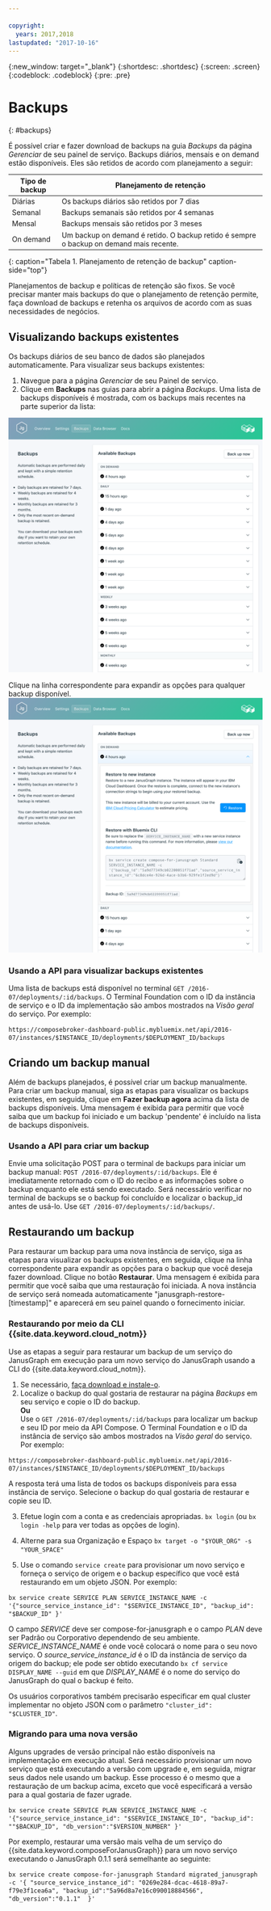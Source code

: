 ```yaml
---

copyright:
  years: 2017,2018
lastupdated: "2017-10-16"
---
```


{:new_window: target="_blank"}
{:shortdesc: .shortdesc}
{:screen: .screen}
{:codeblock: .codeblock}
{:pre: .pre}

# Backups
{: #backups}

É possível criar e fazer download de backups na guia _Backups_ da página _Gerenciar_ de seu painel de serviço. Backups diários, mensais e on demand estão disponíveis. Eles são retidos de acordo com planejamento a seguir:

Tipo de backup|Planejamento de retenção
----------|-----------
Diárias|Os backups diários são retidos por 7 dias
Semanal|Backups semanais são retidos por 4 semanas
Mensal|Backups mensais são retidos por 3 meses
On demand|Um backup on demand é retido. O backup retido é sempre o backup on demand mais recente.
{: caption="Tabela 1. Planejamento de retenção de backup" caption-side="top"}

Planejamentos de backup e políticas de retenção são fixos. Se você precisar manter mais backups do que o planejamento de retenção permite, faça download de backups e retenha os arquivos de acordo com as suas necessidades de negócios.

## Visualizando backups existentes

Os backups diários de seu banco de dados são planejados automaticamente. Para visualizar seus backups existentes:

1. Navegue para a página _Gerenciar_ de seu Painel de serviço.
2. Clique em **Backups** nas guias para abrir a página _Backups_. Uma lista de backups disponíveis é mostrada, com os backups mais recentes na parte superior da lista:

  ![Available backups](./images/janusgraph-backups-show.png "A list of available backups, including a pending backup")

Clique na linha correspondente para expandir as opções para qualquer backup disponível.
  ![Backup Options](./images/janusgraph-backups-options.png "Options for a backup.") 

### Usando a API para visualizar backups existentes

Uma lista de backups está disponível no terminal `GET /2016-07/deployments/:id/backups`. O Terminal Foundation com o ID da instância de serviço e o ID da implementação são ambos mostrados na _Visão geral_ do serviço. Por exemplo: 
``` 
https://composebroker-dashboard-public.mybluemix.net/api/2016-07/instances/$INSTANCE_ID/deployments/$DEPLOYMENT_ID/backups
```  

## Criando um backup manual

Além de backups planejados, é possível criar um backup manualmente. Para criar um backup manual, siga as etapas para visualizar os backups existentes, em seguida, clique em **Fazer backup agora** acima da lista de backups disponíveis. Uma mensagem é exibida para permitir que você saiba que um backup foi iniciado e um backup 'pendente' é incluído na lista de backups disponíveis.

### Usando a API para criar um backup

Envie uma solicitação POST para o terminal de backups para iniciar um backup manual: `POST /2016-07/deployments/:id/backups`. Ele é imediatamente retornado com o ID do recibo e as informações sobre o backup enquanto ele está sendo executado. Será necessário verificar no terminal de backups se o backup foi concluído e localizar o backup_id antes de usá-lo. Use `GET /2016-07/deployments/:id/backups/`.

## Restaurando um backup

Para restaurar um backup para uma nova instância de serviço, siga as etapas para visualizar os backups existentes, em seguida, clique na linha correspondente para expandir as opções para o backup que você deseja fazer download. Clique no botão **Restaurar**. Uma mensagem é exibida para permitir que você saiba que uma restauração foi iniciada. A nova instância de serviço será nomeada automaticamente "janusgraph-restore-[timestamp]" e aparecerá em seu painel quando o fornecimento iniciar.

### Restaurando por meio da CLI {{site.data.keyword.cloud_notm}}

Use as etapas a seguir para restaurar um backup de um serviço do JanusGraph em execução para um novo serviço do JanusGraph usando a CLI do {{site.data.keyword.cloud_notm}}. 
1. Se necessário, [faça download e instale-o](https://console.bluemix.net/docs/cli/index.html#overview). 
2. Localize o backup do qual gostaria de restaurar na página _Backups_ em seu serviço e copie o ID do backup.  
  **Ou**  
  Use o `GET /2016-07/deployments/:id/backups` para localizar um backup e seu ID por meio da API Compose. O Terminal Foundation e o ID da instância de serviço são ambos mostrados na _Visão geral_ do serviço. Por exemplo: 
  ``` 
  https://composebroker-dashboard-public.mybluemix.net/api/2016-07/instances/$INSTANCE_ID/deployments/$DEPLOYMENT_ID/backups
  ```  
  A resposta terá uma lista de todos os backups disponíveis para essa instância de serviço. Selecione o backup do qual gostaria de restaurar e copie seu ID.

3. Efetue login com a conta e as credenciais apropriadas. `bx login` (ou `bx login -help` para ver todas as opções de login).

4. Alterne para sua Organização e Espaço `bx target -o "$YOUR_ORG" -s "YOUR_SPACE"`

5. Use o comando `service create` para provisionar um novo serviço e forneça o serviço de origem e o backup específico que você está restaurando em um objeto JSON. Por exemplo:
``` 
bx service create SERVICE PLAN SERVICE_INSTANCE_NAME -c '{"source_service_instance_id": "$SERVICE_INSTANCE_ID", "backup_id": "$BACKUP_ID" }'
```
  O campo _SERVICE_ deve ser compose-for-janusgraph e o campo _PLAN_ deve ser Padrão ou Corporativo dependendo de seu ambiente. _SERVICE\_INSTANCE\_NAME_ é onde você colocará o nome para o seu novo serviço. O _source\_service\_instance\_id_ é o ID da instância de serviço da origem do backup; ele pode ser obtido executando `bx cf service DISPLAY_NAME --guid` em que _DISPLAY\_NAME_ é o nome do serviço do JanusGraph do qual o backup é feito. 
  
  Os usuários corporativos também precisarão especificar em qual cluster implementar no objeto JSON com o parâmetro `"cluster_id": "$CLUSTER_ID"`.
  
### Migrando para uma nova versão

Alguns upgrades de versão principal não estão disponíveis na implementação em execução atual. Será necessário provisionar um novo serviço que está executando a versão com upgrade e, em seguida, migrar seus dados nele usando um backup. Esse processo é o mesmo que a restauração de um backup acima, exceto que você especificará a versão para a qual gostaria de fazer ugrade.

``` 
bx service create SERVICE PLAN SERVICE_INSTANCE_NAME -c '{"source_service_instance_id": "$SERVICE_INSTANCE_ID", "backup_id": ""$BACKUP_ID", "db_version":"$VERSION_NUMBER" }'
```

Por exemplo, restaurar uma versão mais velha de um serviço do {{site.data.keyword.composeForJanusGraph}} para um novo serviço executando o JanusGraph 0.1.1 será semelhante ao seguinte:
```
bx service create compose-for-janusgraph Standard migrated_janusgraph -c '{ "source_service_instance_id": "0269e284-dcac-4618-89a7-f79e3f1cea6a", "backup_id":"5a96d8a7e16c090018884566", "db_version":"0.1.1"  }'
